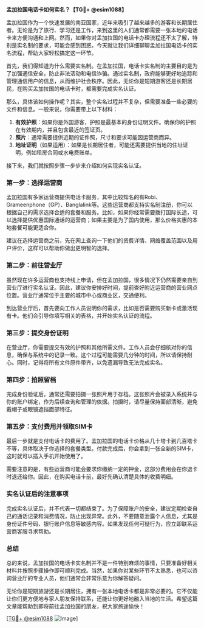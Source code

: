 **孟加拉国电话卡如何实名？【TG💪+ @esim1088】**

孟加拉国作为一个快速发展的南亚国家，近年来吸引了越来越多的游客和长期居住者。无论是为了旅行、学习还是工作，来到这里的人们通常都需要一张本地的电话卡来方便沟通和上网。然而，如果你对孟加拉国的电话卡办理流程还不太了解，特别是实名制的要求，可能会感到困惑。今天就让我们详细聊聊孟加拉国电话卡的实名流程，帮助大家轻松搞定这一环节。

首先，我们得知道为什么需要实名制。在孟加拉国，电话卡实名制的主要目的是为了加强通信安全，防止非法活动和电信诈骗。通过实名制，政府能够更好地追踪和管理通信用户的信息，从而维护社会秩序。因此，无论你是短期游客还是长期居民，在购买孟加拉国的电话卡时，都需要完成实名认证。

那么，具体该如何操作呢？其实，整个实名过程并不复杂，但需要准备一些必要的文件和信息。一般来说，你需要带上以下材料：

1. **有效护照**：如果你是外国游客，护照是最基本的身份证明文件。确保你的护照在有效期内，并且包含最近的签证页。
2. **照片**：通常需要提供近期的证件照，尺寸和要求可能因运营商而异。
3. **地址证明**（如果适用）：如果是长期居住者，可能还需要提供当地的住址证明，例如租房合同或水电费账单。

接下来，我们就按照步骤一步步来介绍如何实现实名认证。

### 第一步：选择运营商

孟加拉国有多家运营商提供电话卡服务，其中比较知名的有Robi、Grameenphone（GP）、Banglalink等。这些运营商都支持实名制注册，你可以根据自己的需求选择合适的套餐和服务。比如，如果你经常需要拨打国际长途，可以选择提供优惠国际通话的运营商；如果主要是为了国内使用，那么价格实惠的本地套餐可能更适合你。

建议在选择运营商之前，先在网上查询一下他们的资费详情、网络覆盖范围以及用户评价，这样可以帮助你做出更明智的选择。

### 第二步：前往营业厅

虽然现在许多运营商也支持线上申请，但在孟加拉国，很多情况下仍然需要亲自到营业厅进行实名认证。因此，建议你安排好时间，提前查好附近运营商的营业网点位置。营业厅通常位于主要的城市中心或商业区，交通便利。

到达营业厅后，首先要向工作人员说明你的需求，比如是否需要购买新卡或激活现有卡。他们会引导你填写相关的表格，并开始实名认证的流程。

### 第三步：提交身份证明

在营业厅，你需要提交有效的护照和其他所需文件。工作人员会仔细核对你的信息，确保与系统中的记录一致。这个过程可能需要几分钟的时间，所以请保持耐心。同时，记得将所有文件原件带齐，以免遗漏导致无法完成实名。

### 第四步：拍照留档

完成身份验证后，通常还需要拍摄一张照片用于存档。这张照片会被录入系统并与你的账户绑定，作为后续查询和管理的依据。拍摄时，请尽量保持面部清晰，避免戴帽子或眼镜遮挡面部特征。

### 第五步：支付费用并领取SIM卡

最后一步就是支付电话卡的费用了。孟加拉国的电话卡价格从几十塔卡到几百塔卡不等，具体取决于你选择的套餐类型。付款完成后，你会拿到一张全新的SIM卡，这时就可以插入手机开始使用了。

需要注意的是，有些运营商可能会要求你缴纳一定的押金，这部分费用会在你退卡时退还给你。因此，在购买电话卡前，最好先确认清楚具体的收费明细。

### 实名认证后的注意事项

完成实名认证后，并不代表一切都结束了。为了保障账户的安全，建议定期检查自己的通话记录和消费情况，防止出现异常。此外，不要随意泄露个人信息，尤其是身份证件号码、银行账户信息等敏感内容。如果发现任何可疑行为，应立即联系运营商客服寻求帮助。

### 总结

总的来说，孟加拉国的电话卡实名制并不是一件特别麻烦的事情，只要准备好相关材料并按照步骤操作即可顺利完成。当然，如果你对某些环节不太熟悉，也可以咨询营业厅的专业人员，他们通常会非常乐意为你解答疑问。

无论你是短期旅游还是长期居住，拥有一张本地电话卡都是非常必要的。它不仅能让你们更方便地与家人朋友保持联系，还能让你更好地融入当地的生活。希望这篇文章能帮助到即将前往孟加拉国的朋友，祝大家旅途愉快！

[[TG💪+ @esim1088](https://t.me/s/esim1088) ![Image](https://i.postimg.cc/4NQfJmqS/Snipaste-2025-05-13-00-14-12.png)]